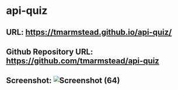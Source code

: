 # api-quiz

## URL: https://tmarmstead.github.io/api-quiz/

## Github Repository URL: https://github.com/tmarmstead/api-quiz

## Screenshot: ![Screenshot (64)](https://user-images.githubusercontent.com/71151032/101127787-47416280-35cc-11eb-88bb-7456f24eb47f.png)
